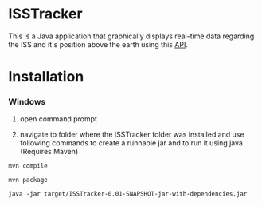 # ISSTracker
  This is a Java application that graphically displays real-time data regarding the ISS and it's position above the earth using this [API](https://wheretheiss.at/w/developer). 
  

# Installation
### Windows
  1. open command prompt

  2. navigate to folder where the ISSTracker folder was installed and use following commands to create a runnable jar and to run it using java (Requires Maven)

  ```
  mvn compile
  
  mvn package
  
  java -jar target/ISSTracker-0.01-SNAPSHOT-jar-with-dependencies.jar
  ```
